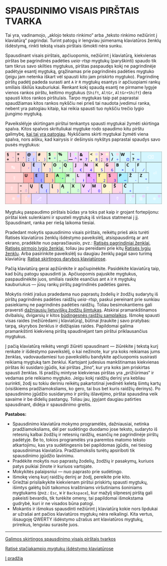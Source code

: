 
# SPAUSDINIMO VISAIS PIRŠTAIS TVARKA

Tai yra, vadinamojo, „aklojo teksto rinkimo“ arba „teksto rinkimo nežiūrint į klaviatūrą“ pagrindai. Turint patogų ir lengviau įsimenamą klaviatūros ženklų išdėstymą, rinkti tekstą visais pirštais išmokti nėra sunku.

Spausdinant visais pirštais, apčiuopomis, nežiūrint į klaviatūrą, kiekvienas pirštas be pagrindinės padėties _ueia··rtsp_ mygtukų (paryškinti) spaudo tik tam tikrus savo skilties mygtukus, pirštas paspaudęs kokį ne pagrindinėje padėtyje esantį mygtuką, grąžinamas prie pagrindinės padėties mygtuko (jeigu jam netenka iškart vėl spausti kito jam priskirto mygtuko). Pagrindinę pirštų padėtį padeda surasti ant ```A``` ir ```R``` mygtukų esantys ir apčiuopiami rankų smiliais iškilūs kauburiukai. Renkant kokį spaudą esantį ne pirmame lygyje vienos rankos pirštu, keitimo mygtukus (```Shift```, ```AltGr```, ```AltGr+Shift```) dera spausti kitos rankos pirštu/ais. Tarpo mygtukas taip pat paprastai spaudžiamas kitos rankos nykščiu nei prieš tai naudota įvedimui ranka, nebent yra patogiau kitaip, kai reikia spausti tuo nykščiu trečio lygio įjungimo mygtuką.

Paveikslėlyje skirtingam pirštui tenkantys spausti mygtukai žymėti skirtinga spalva. Kitos spalvos skrituliukai mygtuke rodo spaudimo kitu pirštu galimybę, [kai tai yra patogiau](skirtingos-spausdinimo-tvarkos.md). Nykščiams skirti mygtukai žymėti viena spalva, nors aišku, kad kairysis ir dešinysis nykštys paprastai spaudys savo pusės mygtukus:

![Spausdinimo visais pirštais tvarka](images/ratise-spausdinimo-tvarka.svg)

Mygtukų paspaudimo pirštais būdas yra toks pat kaip ir grojant fortepijonu: pirštai kiek sulenkiami ir spusteli mygtuką iš viršaus statmenai į jį. Spausdinant, ranka per riešą laikoma tiesiai.

Pradedant mokytis spausdinimo visais pirštais, reikėtų prieš akis turėti Ratisės klaviatūros ženklų išdėstymo paveikslėlį, atsispausdintą ar ant ekrano, pradėkite nuo paprasčiausio, pvz.: [Ratisės pagrindiniai ženklai](images/lt-ratise-isdestymas.svg), [Ratisės pirmojo lygio ženklai](images/kb-lt-ratise-1-lygis.svg), toliau jau pereidami prie kitų [Ratisės lygių ženklų](ratises-isdestymo-lygiai.md). Arba pasirinkite paveikslėlį su daugiau ženklų pagal savo turimą klaviatūrą: [Ratisė skirtingos darybos klaviatūrose](ratise-skirtingos-darybos-klaviaturose.md).

Pačią klaviatūrą gerai apžiūrėkite ir apčiupinėkite. Pasidėkite klaviatūrą taip, kad būtų patogu spausdinti ja. Apčiuopomis pajuskite mygtukus, paspaudinėkite juos, smiliais raskite esančius ant ```A``` ir ```R``` mygtukų kauburiukus — jūsų rankų pirštų pagrindinės padėties gaires.

Mokytis rinkti įrašus pradedama nuo paprastų žodelių ir žodžių sudarytų iš pirštų pagrindinės padėties raidžių _ueia··rtsp_, paskui pereinant prie sunkiau pasiekiamų ne pagrindinės padėties raidžių. Toliau besimokantiems gali praversti [dažniausių lietuviškų žodžių šimtukas](dazniausi-lt-zodziai.txt). Atskirai pramankštinamos dvibalsių, dvigarsių ir kitos [būdingesnės raidžių samplaikos](raidziu-samplaikos.txt). Išmokę spausti visas raides (nežiūrėdami į klaviatūrą), būtinai įtraukite į savo pratybas: tarpą, skyrybos ženklus ir didžiąsias raides. Papildomai galima pramankštinti kiekvieną pirštą spaudinėjant tam pirštui priklausančius mygtukus.

Į pačią klaviatūrą reikėtų vengti žiūrėti spausdinant — žiūrėkite į tekstą kurį renkate ir išdėstymo paveikslėlį, o kai nežinote, kur yra koks reikiamas jums ženklas, vadovaudamiesi tuo paveikslėliu bandykite apčiuopomis susirasti reikiamą mygtuką tam ženklui. Kartojant judesius mankštinamas kiekvienas pirštas iki susidaro įgūdis, kai pirštas „žino“, kur yra koks jam priskirtas spausti ženklas. Iš pradžių mintyse kiekvienas pirštas yra „prižiūrimas“ ir vedamas prie reikiamo mygtuko. Jeigu kokį raidžių derinį yra kebliau surinkti, žodį su tokiu deriniu reikėtų pakartotinai įvedinėti keletą šimtų kartų (visiškiems pradžiamoksliams, ko gero, tai bus bet kuris raidžių derinys). Po spausdinimo įgūdžio susidarymo ir pirštų išlavėjimo, pirštai spausdina veik savaime ir be didelių pastangų. Toliau jau, įgyjant daugiau patirties spausdinant, didėja ir spausdinimo greitis.

__Pastabos:__
+ Spausdinimo klaviatūra mokymo programėlės, dažniausiai, netinka pradžiamoksliams, dėl per sudėtingo duodamo jose teksto, sudaryto iš retesnių kalbai žodžių ir retesnių raidžių, esančių ne pagrindinėje pirštų padėtyje. Be to, tokios programėlės yra paremtos matomo teksto atkartojimu, kas yra sudėtingesnis bei papildomas įgūdis, nei tiesiog spausdinimas klaviatūra. Pradžiamokslis turėtų apsiriboti tik spausdinimo įgūdžio lavinimu.
+ Pradėkite mokytis nuo paprastų žodelių, žodžių ir pasakymų, kuriuos patys puikiai žinote ir kuriuos vartojate.
+ Mokykitės palaipsniui — nuo paprasto prie sudėtingo.
+ Išmokę vieną kurį raidžių derinį ar žodį, pereikite prie kito.
+ Griežtai prisilaikykite kiekvienam pirštui priskirtų spausti mygtukų, išimtys galėtų būti taikomos kraštiniams viršutiniams šoniniams mygtukams (pvz.: ```Esc```, ```W``` ir ```Backspace```), kur mažylį silpnesnį pirštą gali pakeisti bevardis, tik turėkite omeny, tai papildomai išmokstama gudrybė, kuri ir ne visados būna patogi.
+ Mokantis ir išmokus spausdinti nežiūrint į klaviatūrą kokie nors lipdukai ar užrašai ant pačios klaviatūros mygtukų nėra reikalingi. Kita vertus, išsaugoję QWERTY išdėstymo užrašus ant klaviatūros mygtukų, prireikus, lengviau surasite juos.


-------------------------

[Galimos skirtingos spausdinimo visais pirštais tvarkos](skirtingos-spausdinimo-tvarkos.md)

[Ratisė stačiakampio mygtukų išdėstymo klaviatūrose](ratise-staciakampese-klaviaturose.md)

[Į pradžią](../README.md)
